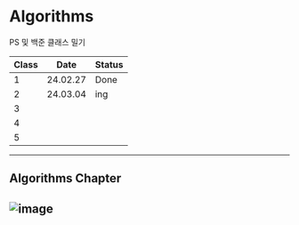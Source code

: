 # Algorithms

 PS 및 백준 클래스 밀기

| Class | Date | Status |
| --- | --- | --- |
| 1 | 24.02.27 | Done |
| 2 | 24.03.04 | ing |
| 3 |  |  |
| 4 |  |  |
| 5 |  |  |


---
## Algorithms Chapter
![image](https://github.com/subeenjeonHere/Algoevol/assets/145312273/abb46754-fb4a-4be8-8e04-5aae9d2489da)
----
